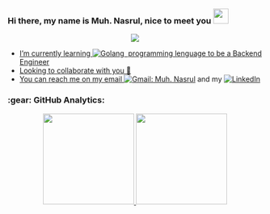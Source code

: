 ### Hi there, my name is Muh. Nasrul, nice to meet you <img src="https://media.giphy.com/media/hvRJCLFzcasrR4ia7z/giphy.gif" width="30px"/>

<p align=center>
  <a href="https://github.com/mnasruls">
    <img src="https://badges.pufler.dev/visits/mnasruls/mnasruls??style=plastic&color=tosca&logo=github">
    
- I’m currently learning ![Golang](https://img.shields.io/badge/-Golang-05122A?style=flat&logo=go&logoColor=4479A1)&nbsp; programming lenguage to be a Backend Engineer
- Looking to collaborate with you 🤩
- You can reach me on my email 
[![Gmail: Muh. Nasrul](https://img.shields.io/badge/-muh.nasrul8700@gmail.com-maroon?style=flat&logo=gmail)](https://mail.google.com/mail/u/0/#inbox?compose=CllgCJqTfrDgzWPFFgSKDLmBlPGRmCRXMQVTgqZDWJrxHDMJkSBGGCGnnGJhRKjrbzjJmFqnZFg)
 and my [![LinkedIn](https://img.shields.io/badge/linkedin-%230077B5.svg?&style=for-the-badge&logo=linkedin&logoColor=white)](https://www.linkedin.com/in/muh-nasrul-1693721ba/)

<h3 align="left">:gear: GitHub Analytics:</h3>
<div align="center">
  <a href="https://github.com/mnasruls">
    <img height="180em" src="https://github-readme-stats-eight-theta.vercel.app/api?username=mnasruls&show_icons=true&theme=algolia&include_all_commits=true&count_private=true"/>
    <img height="180em" src="https://github-readme-stats-eight-theta.vercel.app/api/top-langs/?username=mnasruls&layout=compact&langs_count=8&theme=algolia"/>
  </a>
</div>

<!---
nasrul0807/nasrul0807 is a ✨ special ✨ repository because its `README.md` (this file) appears on your GitHub profile.
You can click the Preview link to take a look at your changes.
--->
